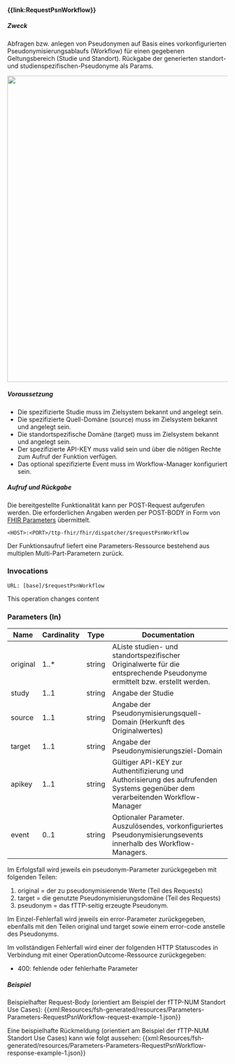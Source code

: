 #### **{{link:RequestPsnWorkflow}}**

##### **Zweck**
Abfragen bzw. anlegen von Pseudonymen auf Basis eines vorkonfigurierten Pseudonymisierungsablaufs (Workflow) für einen gegebenen Geltungsbereich (Studie und Standort). Rückgabe der generierten standort- und studienspezifischen-Pseudonyme als Params.

<p align="center">
  <img width="700" src="https://www.ths-greifswald.de/wp-content/uploads/2022/10/fhirgw-requestpsnworkflow.png">
</p>

##### **Voraussetzung**
- Die spezifizierte Studie muss im Zielsystem bekannt und angelegt sein.
- Die spezifizierte Quell-Domäne (source) muss im Zielsystem bekannt und angelegt sein.
- Die standortspezifische Domäne (target) muss im Zielsystem bekannt und angelegt sein.
- Der spezifizierte API-KEY muss valid sein und über die nötigen Rechte zum Aufruf der Funktion verfügen.
- Das optional spezifizierte Event muss im Workflow-Manager konfiguriert sein.

##### **Aufruf und Rückgabe**
Die bereitgestellte Funktionalität kann per POST-Request aufgerufen werden. Die erforderlichen Angaben werden per POST-BODY in Form von [FHIR Parameters](https://www.hl7.org/fhir/parameters.html) übermittelt.

`<HOST>:<PORT>/ttp-fhir/fhir/dispatcher/$requestPsnWorkflow`

Der Funktionsaufruf liefert eine Parameters-Ressource bestehend aus multiplen Multi-Part-Parametern zurück.

### Invocations

`URL: [base]/$requestPsnWorkflow`

This operation changes content

### Parameters (In)

| **Name**    | **Cardinality** | **Type** |**Documentation**|
|-------------|-----------------|---|---|
| original    | 1..*            |string|AListe studien- und standortspezifischer Originalwerte f&#252;r die entsprechende Pseudonyme ermittelt bzw. erstellt werden.|
| study       | 1..1            |string|Angabe der Studie|
| source      | 1..1            |string|Angabe der Pseudonymisierungsquell-Domain (Herkunft des Originalwertes)|
| target      | 1..1            |string|Angabe der Pseudonymisierungsziel-Domain|
| apikey      | 1..1            |string|G&#252;ltiger API-KEY zur Authentifizierung und Authorisierung des aufrufenden Systems gegen&#252;ber dem verarbeitenden Workflow-Manager|
| event | 0..1            |string|Optionaler Parameter. Auszul&#246;sendes, vorkonfiguriertes Pseudonymisierungsevents innerhalb des Workflow-Managers.|

Im Erfolgsfall wird jeweils ein pseudonym-Parameter zurückgegeben mit folgenden Teilen:
1. original = der zu pseudonymisierende Werte (Teil des Requests)
2. target = die genutzte Pseudonymisierungsdomäne (Teil des Requests)
3. pseudonym = das fTTP-seitig erzeugte Pseudonym.

Im Einzel-Fehlerfall wird jeweils ein error-Parameter zurückgegeben, ebenfalls mit den Teilen original und target sowie einem error-code anstelle des Pseudonyms.

Im vollständigen Fehlerfall wird einer der folgenden HTTP Statuscodes in Verbindung mit einer OperationOutcome-Ressource zurückgegeben:
* 400: fehlende oder fehlerhafte Parameter

##### **Beispiel**
Beispielhafter Request-Body (orientiert am Beispiel der fTTP-NUM Standort Use Cases):
{{xml:Resources/fsh-generated/resources/Parameters-Parameters-RequestPsnWorkflow-request-example-1.json}}

Eine beispielhafte Rückmeldung (orientiert am Beispiel der fTTP-NUM Standort Use Cases) kann wie folgt aussehen:
{{xml:Resources/fsh-generated/resources/Parameters-Parameters-RequestPsnWorkflow-response-example-1.json}}
